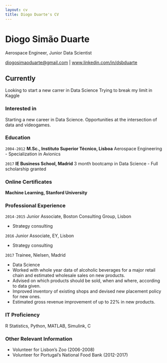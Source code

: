 ```yaml
---
layout: cv
title: Diogo Duarte's CV
---
```

# Diogo Simão Duarte
Aerospace Engineer, Junior Data Scientist

<div id="webaddress">
<a href="diogosimaoduarte@gmail.com">diogosimaoduarte@gmail.com</a>
  | <a href="www.linkedin.com/in/dsbduarte">www.linkedin.com/in/dsbduarte</a>
</div>


## Currently

Looking to start a new carrer in Data Science
Trying to break my limit in Kaggle

### Interested in

Starting a new career in Data Science.
Opportunities at the intersection of data and videogames.


### Education

`2004-2012`
__M.Sc., Instituto Superior Técnico, Lisboa__
Aerospace Engineering - Specialization in Avionics

`2017`
__IE Business School, Madrid__
3 month bootcamp in Data Science - Full scholarship granted


### Online Certificates
__Machine Learning, Stanford University__



### Professional Experience

`2014-2015`
Junior Associate, Boston Consulting Group, Lisbon
- Strategy consulting

`2016`
Junior Associate, EY, Lisbon
- Strategy consulting

`2017`
Trainee, Nielsen, Madrid
- Data Science
- Worked with whole year data of alcoholic beverages for a major retail chain and estimated wholesale sales on new products.
- Advised on which products should be sold, when and where, according to data given.
- Improved inventory of existing shops and devised new placement policy for new ones.
- Estimated gross revenue improvement of up to 22% in new products.

### IT Proficiency
R Statistics, Python, MATLAB, Simulink, C

### Other Relevant Information

- Volunteer for Lisbon’s Zoo (2006-2008)
- Volunteer for Portugal’s National Food Bank (2012-2017)
